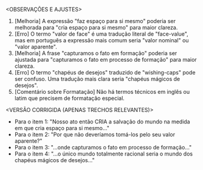 <OBSERVAÇÕES E AJUSTES>
1. [Melhoria] A expressão "faz espaço para si mesmo" poderia ser melhorada para "cria espaço para si mesmo" para maior clareza.
2. [Erro] O termo "valor de face" é uma tradução literal de "face-value", mas em português a expressão mais comum seria "valor nominal" ou "valor aparente".
3. [Melhoria] A frase "capturamos o fato em formação" poderia ser ajustada para "capturamos o fato em processo de formação" para maior clareza.
4. [Erro] O termo "chapéus de desejos" traduzido de "wishing-caps" pode ser confuso. Uma tradução mais clara seria "chapéus mágicos de desejos".
5. [Comentário sobre Formatação] Não há termos técnicos em inglês ou latim que precisem de formatação especial.

<VERSÃO CORRIGIDA (APENAS TRECHOS RELEVANTES)>
- Para o item 1: "Nosso ato então CRIA a salvação do mundo na medida em que cria espaço para si mesmo..."
- Para o item 2: "Por que não deveríamos tomá-los pelo seu valor aparente?"
- Para o item 3: "...onde capturamos o fato em processo de formação..."
- Para o item 4: "...o único mundo totalmente racional seria o mundo dos chapéus mágicos de desejos..."